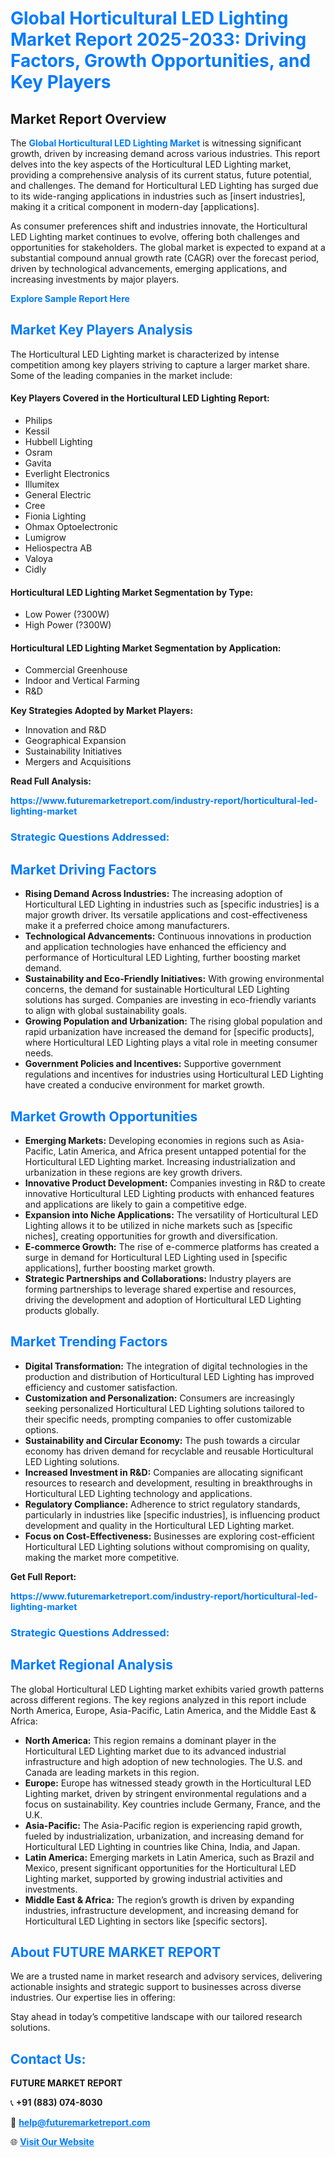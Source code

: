 <h1 style="color: #007BFF;">Global Horticultural LED Lighting Market Report 2025-2033: Driving Factors, Growth Opportunities, and Key Players</h1>

<section id="overview">
<h2>Market Report Overview</h2>
<p>The <a href="https://www.futuremarketreport.com/industry-report/horticultural-led-lighting-market" style="color: #007BFF; text-decoration: none;"><strong>Global Horticultural LED Lighting Market</strong></a> is witnessing significant growth, driven by increasing demand across various industries. This report delves into the key aspects of the Horticultural LED Lighting market, providing a comprehensive analysis of its current status, future potential, and challenges. The demand for Horticultural LED Lighting has surged due to its wide-ranging applications in industries such as [insert industries], making it a critical component in modern-day [applications].</p>
<p>As consumer preferences shift and industries innovate, the Horticultural LED Lighting market continues to evolve, offering both challenges and opportunities for stakeholders. The global market is expected to expand at a substantial compound annual growth rate (CAGR) over the forecast period, driven by technological advancements, emerging applications, and increasing investments by major players.</p>
</section>

<section id="overview">
<p><a href="https://www.futuremarketreport.com/request-sample/reportId=75593" style="color: #007BFF; text-decoration: none;"><strong>Explore Sample Report Here</strong></a></p>
</section>

<section id="key-players">
<h2 style="color: #007BFF;">Market Key Players Analysis</h2>
<p>The Horticultural LED Lighting market is characterized by intense competition among key players striving to capture a larger market share. Some of the leading companies in the market include:</p>
<h4>Key Players Covered in the Horticultural LED Lighting Report:</h4>
<ul><li>Philips</li><li>Kessil</li><li>Hubbell Lighting</li><li>Osram</li><li>Gavita</li><li>Everlight Electronics</li><li>Illumitex</li><li>General Electric</li><li>Cree</li><li>Fionia Lighting</li><li>Ohmax Optoelectronic</li><li>Lumigrow</li><li>Heliospectra AB</li><li>Valoya</li><li>Cidly</li></ul>
<h4>Horticultural LED Lighting Market Segmentation by Type:</h4>
<ul><li>Low Power (?300W)</li><li>High Power (?300W)</li></ul>

<h4>Horticultural LED Lighting Market Segmentation by Application:</h4>
<ul><li>Commercial Greenhouse</li><li>Indoor and Vertical Farming</li><li>R&amp;D</li></ul>
<p><strong>Key Strategies Adopted by Market Players:</strong></p>
<ul>
<li>Innovation and R&D</li>
<li>Geographical Expansion</li>
<li>Sustainability Initiatives</li>
<li>Mergers and Acquisitions</li>
</ul>
</section>

<section>
<p><strong>Read Full Analysis: </strong></p><a href="https://www.futuremarketreport.com/industry-report/horticultural-led-lighting-market" style="color: #007BFF; text-decoration: none;"><strong>https://www.futuremarketreport.com/industry-report/horticultural-led-lighting-market</strong></a>
<h3 style="color: #007BFF;">Strategic Questions Addressed:</h3>
</section>

<section id="driving-factors">
<h2 style="color: #007BFF;">Market Driving Factors</h2>
<ul>
<li><strong>Rising Demand Across Industries:</strong> The increasing adoption of Horticultural LED Lighting in industries such as [specific industries] is a major growth driver. Its versatile applications and cost-effectiveness make it a preferred choice among manufacturers.</li>
<li><strong>Technological Advancements:</strong> Continuous innovations in production and application technologies have enhanced the efficiency and performance of Horticultural LED Lighting, further boosting market demand.</li>
<li><strong>Sustainability and Eco-Friendly Initiatives:</strong> With growing environmental concerns, the demand for sustainable Horticultural LED Lighting solutions has surged. Companies are investing in eco-friendly variants to align with global sustainability goals.</li>
<li><strong>Growing Population and Urbanization:</strong> The rising global population and rapid urbanization have increased the demand for [specific products], where Horticultural LED Lighting plays a vital role in meeting consumer needs.</li>
<li><strong>Government Policies and Incentives:</strong> Supportive government regulations and incentives for industries using Horticultural LED Lighting have created a conducive environment for market growth.</li>
</ul>
</section>

<section id="growth-opportunities">
<h2 style="color: #007BFF;">Market Growth Opportunities</h2>
<ul>
<li><strong>Emerging Markets:</strong> Developing economies in regions such as Asia-Pacific, Latin America, and Africa present untapped potential for the Horticultural LED Lighting market. Increasing industrialization and urbanization in these regions are key growth drivers.</li>
<li><strong>Innovative Product Development:</strong> Companies investing in R&D to create innovative Horticultural LED Lighting products with enhanced features and applications are likely to gain a competitive edge.</li>
<li><strong>Expansion into Niche Applications:</strong> The versatility of Horticultural LED Lighting allows it to be utilized in niche markets such as [specific niches], creating opportunities for growth and diversification.</li>
<li><strong>E-commerce Growth:</strong> The rise of e-commerce platforms has created a surge in demand for Horticultural LED Lighting used in [specific applications], further boosting market growth.</li>
<li><strong>Strategic Partnerships and Collaborations:</strong> Industry players are forming partnerships to leverage shared expertise and resources, driving the development and adoption of Horticultural LED Lighting products globally.</li>
</ul>
</section>

<section id="trending-factors">
<h2 style="color: #007BFF;">Market Trending Factors</h2>
<ul>
<li><strong>Digital Transformation:</strong> The integration of digital technologies in the production and distribution of Horticultural LED Lighting has improved efficiency and customer satisfaction.</li>
<li><strong>Customization and Personalization:</strong> Consumers are increasingly seeking personalized Horticultural LED Lighting solutions tailored to their specific needs, prompting companies to offer customizable options.</li>
<li><strong>Sustainability and Circular Economy:</strong> The push towards a circular economy has driven demand for recyclable and reusable Horticultural LED Lighting solutions.</li>
<li><strong>Increased Investment in R&D:</strong> Companies are allocating significant resources to research and development, resulting in breakthroughs in Horticultural LED Lighting technology and applications.</li>
<li><strong>Regulatory Compliance:</strong> Adherence to strict regulatory standards, particularly in industries like [specific industries], is influencing product development and quality in the Horticultural LED Lighting market.</li>
<li><strong>Focus on Cost-Effectiveness:</strong> Businesses are exploring cost-efficient Horticultural LED Lighting solutions without compromising on quality, making the market more competitive.</li>
</ul>
</section>

<section>
<p><strong>Get Full Report: </strong></p><a href="https://www.futuremarketreport.com/industry-report/horticultural-led-lighting-market" style="color: #007BFF; text-decoration: none;"><strong>https://www.futuremarketreport.com/industry-report/horticultural-led-lighting-market</strong></a>
<h3 style="color: #007BFF;">Strategic Questions Addressed:</h3>
</section>


<section id="regional-analysis">
<h2 style="color: #007BFF;">Market Regional Analysis</h2>
<p>The global Horticultural LED Lighting market exhibits varied growth patterns across different regions. The key regions analyzed in this report include North America, Europe, Asia-Pacific, Latin America, and the Middle East & Africa:</p>
<ul>
<li><strong>North America:</strong> This region remains a dominant player in the Horticultural LED Lighting market due to its advanced industrial infrastructure and high adoption of new technologies. The U.S. and Canada are leading markets in this region.</li>
<li><strong>Europe:</strong> Europe has witnessed steady growth in the Horticultural LED Lighting market, driven by stringent environmental regulations and a focus on sustainability. Key countries include Germany, France, and the U.K.</li>
<li><strong>Asia-Pacific:</strong> The Asia-Pacific region is experiencing rapid growth, fueled by industrialization, urbanization, and increasing demand for Horticultural LED Lighting in countries like China, India, and Japan.</li>
<li><strong>Latin America:</strong> Emerging markets in Latin America, such as Brazil and Mexico, present significant opportunities for the Horticultural LED Lighting market, supported by growing industrial activities and investments.</li>
<li><strong>Middle East & Africa:</strong> The region’s growth is driven by expanding industries, infrastructure development, and increasing demand for Horticultural LED Lighting in sectors like [specific sectors].</li>
</ul>
</section>

<footer>
<h2 style="color: #007BFF;">About FUTURE MARKET REPORT</h2>
<p>We are a trusted name in market research and advisory services, delivering actionable insights and strategic support to businesses across diverse industries. Our expertise lies in offering:</p>

<p>Stay ahead in today’s competitive landscape with our tailored research solutions.</p>

<h2 style="color: #007BFF;">Contact Us:</h2>
<p><strong>FUTURE MARKET REPORT</strong></p>
<p>📞 <strong>+91 (883) 074-8030</strong></p>
<p>📧 <strong><a href="mailto:help@futuremarketreport.com" style="color: #007BFF;">help@futuremarketreport.com</a></strong></p>
<p>🌐 <strong><a href="https://www.futuremarketreport.com/" style="color: #007BFF;">Visit Our Website</a></strong></p>
</footer>